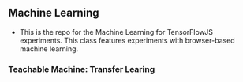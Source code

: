 ## Machine Learning 
- This is the repo for the Machine Learning for TensorFlowJS experiments. This class features experiments with browser-based machine learning.
### Teachable Machine: Transfer Learing

